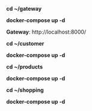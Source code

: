 **cd ~/gateway**

**docker-compose up -d**

**Gateway**: http://localhost:8000/

**cd ~/customer**

**docker-compose up -d**

**cd ~/products**

**docker-compose up -d**

**cd ~/shopping**

**docker-compose up -d**

